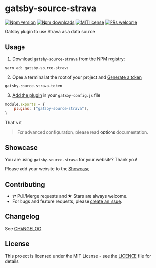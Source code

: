 # gatsby-source-strava

[![Npm version][badge-npm]][npm]
[![Npm downloads][badge-npm-dl]][npm]
[![MIT license][badge-licence]](./LICENCE.md)
[![PRs welcome][badge-prs-welcome]](#contributing)

Gatsby plugin to use Strava as a data source

## Usage

1. Download `gatsby-source-strava` from the NPM registry:

```shell
yarn add gatsby-source-strava
```

2. Open a terminal at the root of your project and [Generate a token](./docs/token.md)

```shell
gatsby-source-strava-token
```

3. [Add the plugin](./docs/options.md) in your `gatsby-config.js` file

```js
module.exports = {
    plugins: ["gatsby-source-strava"],
}
```

That's it!

> For advanced configuration, please read [options](./docs/options.md) documentation.

## Showcase

You are using `gatsby-source-strava` for your website?
Thank you!

Please add your website to the [Showcase](./showcase.yml)

## Contributing

-   ⇄ Pull/Merge requests and ★ Stars are always welcome.
-   For bugs and feature requests, please [create an issue][github-issue].

## Changelog

See [CHANGELOG](./CHANGELOG.md)

## License

This project is licensed under the MIT License - see the
[LICENCE](./LICENCE.md) file for details

[badge-npm]: https://img.shields.io/npm/v/gatsby-source-strava.svg?style=flat-square
[badge-npm-dl]: https://img.shields.io/npm/dt/gatsby-source-strava.svg?style=flat-square
[badge-licence]: https://img.shields.io/badge/license-MIT-blue.svg?style=flat-square
[badge-prs-welcome]: https://img.shields.io/badge/PRs-welcome-brightgreen.svg?style=flat-square
[npm]: https://www.npmjs.org/package/gatsby-source-strava
[github-issue]: https://github.com/cedricdelpoux/gatsby-source-strava/issues/new
